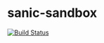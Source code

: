 # sanic-sandbox

[![Build Status](https://travis-ci.org/krigar1184/sanic-sandbox.svg?branch=master)](https://travis-ci.org/krigar1184/sanic-sandbox)
